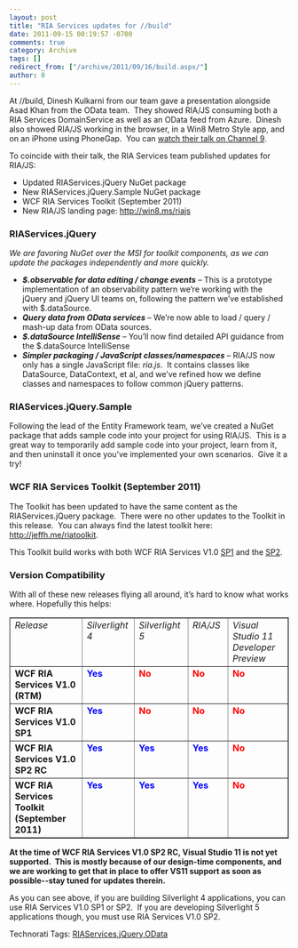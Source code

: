 ```yaml
---
layout: post
title: "RIA Services updates for //build"
date: 2011-09-15 00:19:57 -0700
comments: true
category: Archive
tags: []
redirect_from: ["/archive/2011/09/16/build.aspx/"]
author: 0
---
```

<!-- more -->
<p>At //build, Dinesh Kulkarni from our team gave a presentation alongside Asad Khan from the OData team.  They showed RIA/JS consuming both a RIA Services DomainService as well as an OData feed from Azure.  Dinesh also showed RIA/JS working in the browser, in a Win8 Metro Style app, and on an iPhone using PhoneGap.  You can <a href="http://channel9.msdn.com/Events/BUILD/BUILD2011/TOOL-800T" target="_blank">watch their talk on Channel 9</a>.</p>  <p>To coincide with their talk, the RIA Services team published updates for RIA/JS:</p>  <ul>   <li>Updated RIAServices.jQuery NuGet package </li>    <li>New RIAServices.jQuery.Sample NuGet package </li>    <li>WCF RIA Services Toolkit (September 2011) </li>    <li>New RIA/JS landing page: <a href="http://win8.ms/riajs">http://win8.ms/riajs</a> </li> </ul>  <h3>RIAServices.jQuery</h3>  <p><em>We are favoring NuGet over the MSI for toolkit components, as we can update the packages independently and more quickly.</em></p>  <ul>   <li><b><i>$.observable for data editing / change events</i></b> – This is a prototype implementation of an observability pattern we’re working with the jQuery and jQuery UI teams on, following the pattern we’ve established with $.dataSource. </li>    <li><b><i>Query data from OData services</i></b> – We’re now able to load / query / mash-up data from OData sources. </li>    <li><b><i>$.dataSource IntelliSense</i></b> – You’ll now find detailed API guidance from the $.dataSource IntelliSense </li>    <li><b><i>Simpler packaging / JavaScript classes/namespaces</i></b> – RIA/JS now only has a single JavaScript file: <em>ria.js</em>.  It contains classes like DataSource, DataContext, et al, and we’ve refined how we define classes and namespaces to follow common jQuery patterns. </li> </ul>  <h3>RIAServices.jQuery.Sample</h3>  <p>Following the lead of the Entity Framework team, we’ve created a NuGet package that adds sample code into your project for using RIA/JS.  This is a great way to temporarily add sample code into your project, learn from it, and then uninstall it once you’ve implemented your own scenarios.  Give it a try!</p>  <h3>WCF RIA Services Toolkit (September 2011)</h3>  <p>The Toolkit has been updated to have the same content as the RIAServices.jQuery package.  There were no other updates to the Toolkit in this release.  You can always find the latest toolkit here: <a href="http://jeffh.me/riatoolkit">http://jeffh.me/riatoolkit</a>.</p>  <p>This Toolkit build works with both WCF RIA Services V1.0 <a href="http://go.microsoft.com/fwlink/?LinkId=205085">SP1</a> and the <a href="http://go.microsoft.com/fwlink/?LinkId=215202">SP2</a>.</p>  <h3>Version Compatibility</h3>  <p>With all of these new releases flying all around, it’s hard to know what works where. Hopefully this helps:</p>  <table border="1" cellspacing="0" cellpadding="2" width="1023"><tbody>     <tr>       <td valign="top" width="372"><em>Release</em></td>        <td valign="top" width="110"><em>Silverlight 4</em></td>        <td valign="top" width="145"><em>Silverlight 5</em></td>        <td valign="top" width="120"><em>RIA/JS</em></td>        <td valign="top" width="274"><em>Visual Studio 11 Developer Preview</em></td>     </tr>      <tr>       <td valign="top" width="372"><strong>WCF RIA Services V1.0 (RTM)</strong></td>        <td valign="top" width="110"><strong><font color="#0000ff">Yes</font></strong></td>        <td valign="top" width="145"><strong><font color="#ff0000">No</font></strong></td>        <td valign="top" width="120"><strong><font color="#ff0000">No</font></strong></td>        <td valign="top" width="274"><strong><font color="#ff0000">No</font></strong></td>     </tr>      <tr>       <td valign="top" width="372"><strong>WCF RIA Services V1.0 SP1</strong></td>        <td valign="top" width="110"><strong><font color="#0000ff">Yes</font></strong></td>        <td valign="top" width="145"><strong><font color="#ff0000">No</font></strong></td>        <td valign="top" width="120"><strong><font color="#ff0000">No</font></strong></td>        <td valign="top" width="274"><strong><font color="#ff0000">No</font></strong></td>     </tr>      <tr>       <td valign="top" width="372"><strong>WCF RIA Services V1.0 SP2 RC</strong></td>        <td valign="top" width="110"><strong><font color="#0000ff">Yes</font></strong></td>        <td valign="top" width="145"><strong><font color="#0000ff">Yes</font></strong></td>        <td valign="top" width="120"><strong><font color="#0000ff">Yes</font></strong></td>        <td valign="top" width="274"><strong><font color="#ff0000">No</font></strong></td>     </tr>      <tr>       <td valign="top" width="372"><strong>WCF RIA Services Toolkit (September 2011)</strong></td>        <td valign="top" width="110"><strong><font color="#0000ff">Yes</font></strong></td>        <td valign="top" width="145"><strong><font color="#0000ff">Yes</font></strong></td>        <td valign="top" width="120"><strong><font color="#0000ff">Yes</font></strong></td>        <td valign="top" width="274"><strong><font color="#ff0000">No</font></strong></td>     </tr>   </tbody></table>  <p><strong>At the time of WCF RIA Services V1.0 SP2 RC, Visual Studio 11 is not yet supported.  This is mostly because of our design-time components, and we are working to get that in place to offer VS11 support as soon as possible--stay tuned for updates therein.</strong></p>  <p>As you can see above, if you are building Silverlight 4 applications, you can use RIA Services V1.0 SP1 or SP2.  If you are developing Silverlight 5 applications though, you must use RIA Services V1.0 SP2.</p>  <div style="padding-bottom: 0px; margin: 0px; padding-left: 0px; padding-right: 0px; display: inline; float: none; padding-top: 0px" id="scid:0767317B-992E-4b12-91E0-4F059A8CECA8:cafb8d55-480a-426e-a491-a4c788fde6a8" class="wlWriterEditableSmartContent">Technorati Tags: <a href="http://technorati.com/tags/RIAServices" rel="tag">RIAServices</a>,<a href="http://technorati.com/tags/jQuery" rel="tag">jQuery</a>,<a href="http://technorati.com/tags/OData" rel="tag">OData</a></div>


